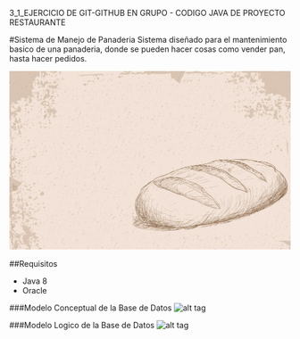3_1_EJERCICIO DE GIT-GITHUB EN GRUPO - CODIGO JAVA DE PROYECTO RESTAURANTE

#Sistema de Manejo de Panaderia
Sistema diseñado para el mantenimiento basico de una panaderia, donde se pueden hacer cosas como vender pan, hasta hacer pedidos.

![alt tag](https://raw.githubusercontent.com/alexescg/smp/master/src/other/images/login2.png)

##Requisitos
- Java 8
- Oracle

###Modelo Conceptual de la Base de Datos
![alt tag](https://cloud.githubusercontent.com/assets/10780058/7763286/d7fbc6ce-fffb-11e4-9d32-e01e692fc16e.jpg)

###Modelo Logico de la Base de Datos
![alt tag](https://cloud.githubusercontent.com/assets/10780058/7763287/d7ff7792-fffb-11e4-9abd-5759ea11572c.jpg)
